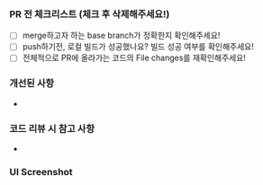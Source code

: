 ### PR 전 체크리스트 (체크 후 삭제해주세요!)

- [ ] merge하고자 하는 base branch가 정확한지 확인해주세요!
- [ ] push하기전, 로컬 빌드가 성공했나요? 빌드 성공 여부를 확인해주세요!
- [ ] 전체적으로 PR에 올라가는 코드의 File changes를 재확인해주세요!

### 개선된 사항

-

### 코드 리뷰 시 참고 사항

-

### UI Screenshot
